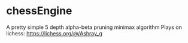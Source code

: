 # chessEngine
A pretty simple 5 depth alpha-beta pruning minimax algorithm
Plays on lichess: https://lichess.org/@/Ashray_g
